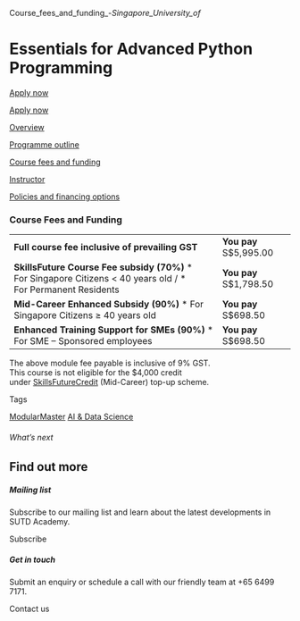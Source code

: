 Course_fees_and_funding_-_Singapore_University_of_



Essentials for Advanced Python Programming
==========================================

[Apply now](/admissions/academy/short-courses/short-courses-register-your-interest/?coursename=essentials-for-advanced-python-programming)




[Apply now](/admissions/academy/short-courses/short-courses-register-your-interest/?coursename=essentials-for-advanced-python-programming)

[Overview](/course/essentials-for-advanced-python-programming/#tabs)

[Programme outline](/course/essentials-for-advanced-python-programming/programme-outline/#tabs)

[Course fees and funding](/course/essentials-for-advanced-python-programming/course-fees-and-funding/#tabs)

[Instructor](/course/essentials-for-advanced-python-programming/instructor/#tabs)

[Policies and financing options](/course/essentials-for-advanced-python-programming/policies-and-financing-options/#tabs)

### Course Fees and Funding

|  |  |
| --- | --- |
| **Full course fee inclusive of prevailing GST** | **You pay**  S$5,995.00 |
| **SkillsFuture Course Fee subsidy (70%)**  * For Singapore Citizens < 40 years old / * For Permanent Residents | **You pay**  S$1,798.50 |
| **Mid-Career Enhanced Subsidy (90%)**  * For Singapore Citizens ≥ 40 years old | **You pay**  S$698.50 |
| **Enhanced Training Support for SMEs (90%)**  * For SME – Sponsored employees | **You pay**  S$698.50 |

The above module fee payable is inclusive of 9% GST.  
This course is not eligible for the $4,000 credit under [SkillsFuture](http://www.skillsfuture.gov.sg/credit)[Credit](http://www.skillsfuture.gov.sg/credit) (Mid-Career) top-up scheme.

Tags

[ModularMaster](/admissions/academy/courses-and-modules/?academy-type-course=792)
[AI & Data Science](/admissions/academy/courses-and-modules/?discipline=782)

###### What’s next

Find out more
-------------

##### Mailing list

Subscribe to our mailing list and learn about the latest developments in SUTD Academy.

Subscribe

##### Get in touch

Submit an enquiry or schedule a call with our friendly team at +65 6499 7171.

Contact us

